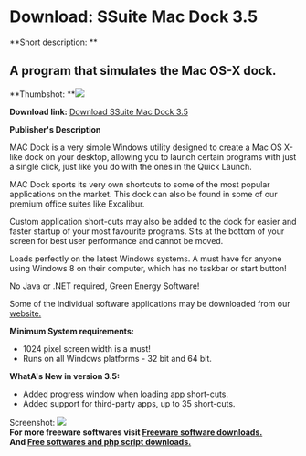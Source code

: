# Download: SSuite Mac Dock 3.5

**Short description: **

## A program that simulates the Mac OS-X dock.

  
**Thumbshot: **![](http://www.freewarefiles.com/screenshot/ssuitemacdock_md.jpg)   
  
**Download link:** [Download SSuite Mac Dock 3.5](http://freesoftwares.boysofts.com/Mac-Dock_program_77185.html)  
  

**Publisher's Description**  
  

MAC Dock is a very simple Windows utility designed to create a Mac OS X-like
dock on your desktop, allowing you to launch certain programs with just a
single click, just like you do with the ones in the Quick Launch.

MAC Dock sports its very own shortcuts to some of the most popular
applications on the market. This dock can also be found in some of our premium
office suites like Excalibur.

Custom application short-cuts may also be added to the dock for easier and
faster startup of your most favourite programs. Sits at the bottom of your
screen for best user performance and cannot be moved.

Loads perfectly on the latest Windows systems. A must have for anyone using
Windows 8 on their computer, which has no taskbar or start button!

No Java or .NET required, Green Energy Software!

Some of the individual software applications may be downloaded from our
[website.](http://www.ssuitesoft.com/software.htm)

**Minimum System requirements:**

  * 1024 pixel screen width is a must! 
  * Runs on all Windows platforms - 32 bit and 64 bit. 

**WhatA's New in version 3.5:**

  * Added progress window when loading app short-cuts. 
  * Added support for third-party apps, up to 35 short-cuts. 

  
  
Screenshot: ![](http://www.freewarefiles.com/screenshot/ssuitemacdock.jpg)  
**For more freeware softwares visit [Freeware software downloads.](http://freesoftwares.boysofts.com/)**   
**And [Free softwares and php script downloads.](http://www.boysofts.com/)**


